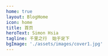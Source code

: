 ```yaml
---
home: true
layout: BlogHome
icon: home
title: 首页
heroText: Simon Hsia
tagline: 千里之行  始于足下
bgImage: './assets/images/cover1.jpg'
---
```

